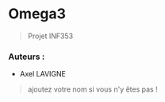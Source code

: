 # Omega3

> Projet INF353

### Auteurs : 
- Axel LAVIGNE

> ajoutez votre nom si vous n'y êtes pas !



